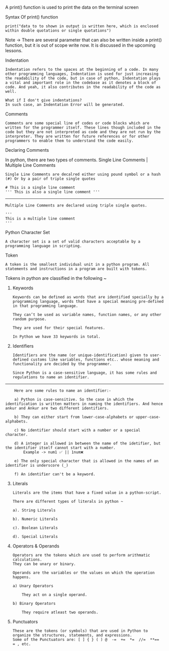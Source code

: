 A print() function is used to print the data on the terminal screen

Syntax Of print() function

    print("data to to shown in output is written here, which is enclosed within double quotations or single quotations")

Note -> There are several parameter that can also be written inside a print() function, but it is out of scope write now. It is discussed in the upcoming lessons.

Indentation

    Indentation refers to the spaces at the beginning of a code. In many other programming languages, Indentation is used for just increasing the readability of the code, but in case of python, Indentation plays a vital and important role in the codebase as it denotes a block of code. And yeah, it also contributes in the readability of the code as well.

    What if I don't give indentations?
    In such case, an Indentation Error will be generated.

Comments

    Comments are some special line of codes or code blocks which are written for the programmer itself. These lines though included in the code but they are not interpreted as code and they are not run by the interpreter. They are written for future references or for other programmers to enable them to understand the code easily.

Declaring Comments

In python, there are two types of comments.
        Single Line Comments | Multiple Line Comments

    Single Line Comments are decalred either using pound symbol or a hash (#) Or by a pair of triple single quotes
    
    # This is a single line comment
    ''' This is also a single line comment '''

---------------------------------------------------------------------

    Multiple Line Comments are declared using triple single quotes.

    ''' 
    This is a multiple line comment
    '''

Python Character Set

    A character set is a set of valid characters acceptable by a programming language in scripting.

Token

    A token is the smallest individual unit in a python program. All statements and instructions in a program are built with tokens.

Tokens in python are classified in the following ~

01. Keywords

        Keywords can be defined as words that are identified specially by a programming language, words that have a special meaning pre-defined in that programming language. 

        They can’t be used as variable names, function names, or any other random purpose. 
        
        They are used for their special features. 

        In Python we have 33 keywords in total.

02. Identifiers

        Identifiers are the name (or unique-identification) given to user-defined customs like variables, functions etc.. whose meaning and functionality are decided by the programmer.

        Since Python is a case-sensitive language, it has some rules and regulations to name an identifier. 
    
-------------------------------------------------------------------------

        Here are some rules to name an identifier:-

        a) Python is case-sensitive. So the case in which the identification is written matters in naming the identifiers. And hence ankur and Ankur are two different identifiers.

        b) They can either start from lower-case-alphabets or upper-case-alphabets. 

        c) No identifier should start with a number or a special character.

        d) A integer is allowed in between the name of the idetifier, but the identifier itself cannot start with a number.
            Example -> num1 ✅ || 1num❌

        e) The only special character that is allowed in the names of an identifier is underscore (_)

        f) An identifier can't be a keyword.

03. Literals

        Literals are the items that have a fixed value in a python-script.
    
        There are different types of literals in python ~ 

        a). String Literals
        
        b). Numeric Literals
        
        c). Boolean Literals
        
        d). Special Literals

04. Operators & Operands

        Operators are the tokens which are used to perform arithmatic calculations.
        They can be unary or binary.

        Operands are the variables or the values on which the operation happens.
    
        a) Unary Operators

            They act on a single operand.

        b) Binary Operators

            They require atleast two operands.

05. Punctuators

        These are the tokens (or symbols) that are used in Python to organize the structures, statements, and expressions. 
        Some of the Punctuators are: [ ] { } ( ) @  -=  +=  *=  //=  **==  = , etc.

<!-- Variables & Their Declaration

    Variables are containers for storing values belonging to a data type.
    Since python is dynamically type, we need not to declare the type of the data type that variable is going to store (the thing we do in languages like C!).

    To decalre a variable, we first write the name or unique-identification of that variable followed by a equal to sign and then the value that we want to store.
Example -:
    <var-name> = value
Note -> The values should only be assigned from the rigt side. -->

